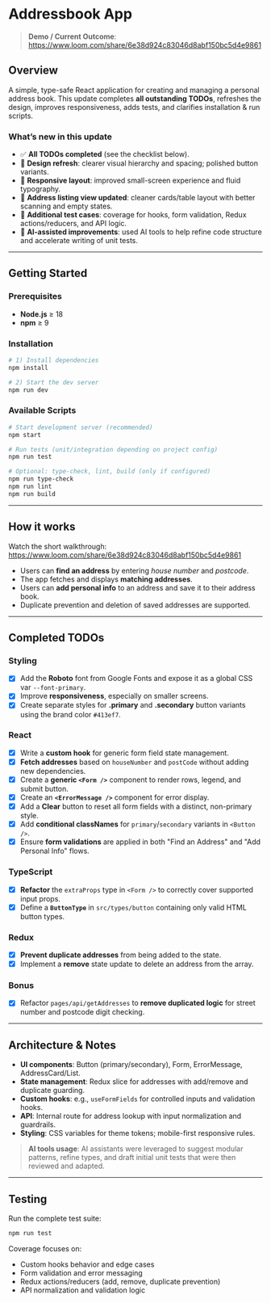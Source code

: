 # Addressbook App

> **Demo / Current Outcome**: https://www.loom.com/share/6e38d924c83046d8abf150bc5d4e9861

## Overview
A simple, type-safe React application for creating and managing a personal address book. This update completes **all outstanding TODOs**, refreshes the design, improves responsiveness, adds tests, and clarifies installation & run scripts.

### What’s new in this update
- ✅ **All TODOs completed** (see the checklist below).
- 🎨 **Design refresh**: clearer visual hierarchy and spacing; polished button variants.
- 📱 **Responsive layout**: improved small-screen experience and fluid typography.
- 📍 **Address listing view updated**: cleaner cards/table layout with better scanning and empty states.
- 🧪 **Additional test cases**: coverage for hooks, form validation, Redux actions/reducers, and API logic.
- 🤖 **AI-assisted improvements**: used AI tools to help refine code structure and accelerate writing of unit tests.

---

## Getting Started

### Prerequisites
- **Node.js** ≥ 18
- **npm** ≥ 9

### Installation
```bash
# 1) Install dependencies
npm install

# 2) Start the dev server
npm run dev
```

### Available Scripts
```bash
# Start development server (recommended)
npm start

# Run tests (unit/integration depending on project config)
npm run test

# Optional: type-check, lint, build (only if configured)
npm run type-check
npm run lint
npm run build
```
---

## How it works
Watch the short walkthrough: https://www.loom.com/share/6e38d924c83046d8abf150bc5d4e9861

- Users can **find an address** by entering *house number* and *postcode*.
- The app fetches and displays **matching addresses**.
- Users can **add personal info** to an address and save it to their address book.
- Duplicate prevention and deletion of saved addresses are supported.

---

## Completed TODOs

### Styling
- [x] Add the **Roboto** font from Google Fonts and expose it as a global CSS var `--font-primary`.
- [x] Improve **responsiveness**, especially on smaller screens.
- [x] Create separate styles for **.primary** and **.secondary** button variants using the brand color `#413ef7`.

### React
- [x] Write a **custom hook** for generic form field state management.
- [x] **Fetch addresses** based on `houseNumber` and `postCode` without adding new dependencies.
- [x] Create a **generic `<Form />`** component to render rows, legend, and submit button.
- [x] Create an **`<ErrorMessage />`** component for error display.
- [x] Add a **Clear** button to reset all form fields with a distinct, non-primary style.
- [x] Add **conditional classNames** for `primary`/`secondary` variants in `<Button />`.
- [x] Ensure **form validations** are applied in both "Find an Address" and "Add Personal Info" flows.

### TypeScript
- [x] **Refactor** the `extraProps` type in `<Form />` to correctly cover supported input props.
- [x] Define a **`ButtonType`** in `src/types/button` containing only valid HTML button types.

### Redux
- [x] **Prevent duplicate addresses** from being added to the state.
- [x] Implement a **remove** state update to delete an address from the array.

### Bonus
- [x] Refactor `pages/api/getAddresses` to **remove duplicated logic** for street number and postcode digit checking.

---

## Architecture & Notes
- **UI components**: Button (primary/secondary), Form, ErrorMessage, AddressCard/List.
- **State management**: Redux slice for addresses with add/remove and duplicate guarding.
- **Custom hooks**: e.g., `useFormFields` for controlled inputs and validation hooks.
- **API**: Internal route for address lookup with input normalization and guardrails.
- **Styling**: CSS variables for theme tokens; mobile-first responsive rules.

> **AI tools usage**: AI assistants were leveraged to suggest modular patterns, refine types, and draft initial unit tests that were then reviewed and adapted.

---

## Testing
Run the complete test suite:
```bash
npm run test
```
Coverage focuses on:
- Custom hooks behavior and edge cases
- Form validation and error messaging
- Redux actions/reducers (add, remove, duplicate prevention)
- API normalization and validation logic
